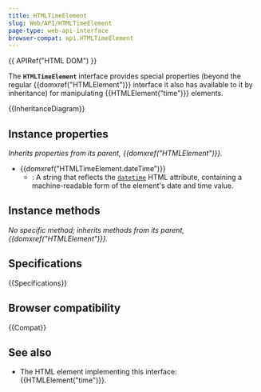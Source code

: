 ```yaml
---
title: HTMLTimeElement
slug: Web/API/HTMLTimeElement
page-type: web-api-interface
browser-compat: api.HTMLTimeElement
---
```


{{ APIRef("HTML DOM") }}

The **`HTMLTimeElement`** interface provides special properties (beyond the regular {{domxref("HTMLElement")}} interface it also has available to it by inheritance) for manipulating {{HTMLElement("time")}} elements.

{{InheritanceDiagram}}

## Instance properties

_Inherits properties from its parent, {{domxref("HTMLElement")}}._

- {{domxref("HTMLTimeElement.dateTime")}}
  - : A string that reflects the [`datetime`](/en-US/docs/Web/HTML/Reference/Element/time#datetime) HTML attribute, containing a machine-readable form of the element's date and time value.

## Instance methods

_No specific method; inherits methods from its parent, {{domxref("HTMLElement")}}._

## Specifications

{{Specifications}}

## Browser compatibility

{{Compat}}

## See also

- The HTML element implementing this interface: {{HTMLElement("time")}}.
